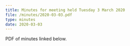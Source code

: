 ```yaml
---
title: Minutes for meeting held Tuesday 3 March 2020
file: /minutes/2020-03-03.pdf
type: minutes
date: 2020-03-03
---
```


PDF of minutes linked below.
